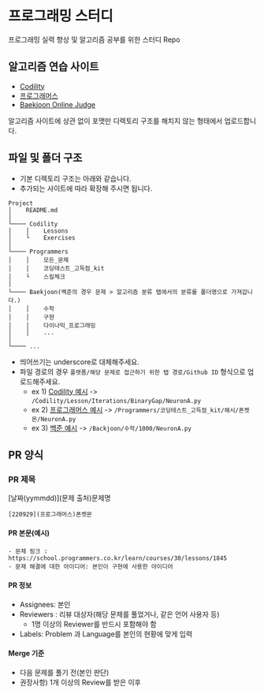 # 프로그래밍 스터디

프로그래밍 실력 향상 및 알고리즘 공부를 위한 스터디 Repo

## 알고리즘 연습 사이트
- [Codility](https://app.codility.com/)
- [프로그래머스](https://programmers.co.kr/)
- [Baekjoon Online Judge](https://www.acmicpc.net/)

알고리즘 사이트에 상관 없이 포맷만 디렉토리 구조를 해치지 않는 형태에서 업로드합니다.
  
## 파일 및 폴더 구조
  - 기본 디렉토리 구조는 아래와 같습니다.
  - 추가되는 사이트에 따라 확장해 주시면 됩니다.
  ```
  Project
  │    README.md
  │
  └──── Codility
  │    │    Lessons
  │    └    Exercises
  │
  └──── Programmers
  │    │    모든_문제
  │    │    코딩테스트_고득점_kit
  │    └    스킬체크
  │
  └──── Baekjoon(백준의 경우 문제 > 알고리즘 분류 탭에서의 분류를 폴더명으로 가져갑니다.)
  │    │    수학
  │    │    구현
  │    │    다이나믹_프로그래밍 
  │    │    ...
  │
  └──── ...

  ```
  - 띄어쓰기는 underscore로 대체해주세요.
  - 파일 경로의 경우 `플랫폼/해당 문제로 접근하기 위한 탭 경로/Github ID` 형식으로 업로드해주세요.
    - ex 1) [Codility 예시](https://app.codility.com/programmers/lessons/1-iterations/binary_gap/) -> `/Codility/Lesson/Iterations/BinaryGap/NeuronA.py`
    - ex 2) [프로그래머스 예시](https://school.programmers.co.kr/learn/courses/30/lessons/1845) -> `/Programmers/코딩테스트_고득점_kit/해시/폰켓몬/NeuronA.py`
    - ex 3) [백준 예시](https://www.acmicpc.net/problem/1000) -> `/Backjoon/수학/1000/NeuronA.py`
  
## PR 양식

### PR 제목
[날짜(yymmdd)](문제 출처)문제명
 ```
 [220929](프로그래머스)폰켓몬
 ```

#### PR 본문(예시)
```
- 문제 링크 : https://school.programmers.co.kr/learn/courses/30/lessons/1845
- 문제 해결에 대한 아이디어: 본인이 구현에 사용한 아이디어
```

#### PR 정보
- Assignees: 본인
- Reviewers : 리뷰 대상자(해당 문제를 풀었거나, 같은 언어 사용자 등)
  - 1명 이상의 Reviewer를 반드시 포함해야 함
- Labels: Problem 과 Language를 본인의 현황에 맞게 입력 

#### Merge 기준
 - 다음 문제를 풀기 전(본인 판단)
 - 권장사항) 1개 이상의 Review를 받은 이후
